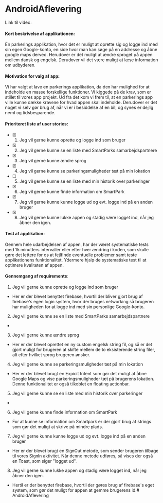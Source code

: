 # AndroidAflevering

Link til video: 

#### Kort beskrivelse af applikationen: ####
En parkerings applikation, hvor det er muligt at oprette sig og logge ind med sin egen Google-konto, en side hvor man kan søge på en addresse og åbne google maps derved. 
Herudover er det muligt at ændre sproget på appen mellem dansk og engelsk. Derudover vil det være muligt at læse information om udbyderen.

#### Motivation for valg af app: ####
Vi har valgt at lave en parkerings applikation, da den har mulighed for at indeholde en masse forskellige funktioner. Vi kiggede på de krav, som er stillet til vores app projekt. Ud fra det kom vi frem til, at en parkerings app ville kunne dække kravene for hvad appen skal indeholde. Derudover er det noget vi selv gør brug af, når vi er i besiddelse af en bil, og synes er dejlig nemt og tidsbesparende.

#### Prioriteret liste af user stories: ####
- [x] 1. Jeg vil gerne kunne oprette og logge ind som bruger
- [x] 2. Jeg vil gerne kunne se en liste med SmartParks samarbejdspartnere
- [x] 3. Jeg vil gerne kunne ændre sprog
- [x] 4. Jeg vil gerne kunne se parkeringsmuligheder tæt på min lokation
- [ ] 5. Jeg vil gerne kunne se en liste med min historik over parkeringer 
- [x] 6. Jeg vil gerne kunne finde information om SmartPark
- [x] 7. Jeg vil gerne kunne kunne logge ud og evt. logge ind på en anden bruger
- [x] 8. Jeg vil gerne kunne lukke appen og stadig være logget ind, når jeg åbner den igen.

#### Test af applikation: ####

Gennem hele udarbejdelsen af appen, har der været systematiske tests med 15 minutters intervaller eller efter hver ændring i koden, som skulle gøre det lettere for os at fejlfinde eventuelle problemer samt teste applikationens funktionalitet. Ydermere hjalp de systematiske test til at optimere kvaliteten af appen. 

#### Gennemgang af requirements: ####
    
1. Jeg vil gerne kunne oprette og logge ind som bruger
- Her er der blevet benyttet firebase, hvortil der bliver gjort brug af firebase's egen login system, hvor der bruges networking så brugeren har muligheden for at logge ind med sin personlige Google-konto.   
  
2. Jeg vil gerne kunne se en liste med SmartParks samarbejdspartnere
- 

3. Jeg vil gerne kunne ændre sprog
- Her er der blevet oprettet en ny custom engelsk string fil, og så er det gjort muligt for brugeren at skifte mellem de to eksisterende string filer, alt efter hvilket sprog brugeren ønsker.

4. Jeg vil gerne kunne se parkeringsmuligheder tæt på min lokation
- Her er der blevet brugt en Expicit Intent som gør det muligt at åbne Google Maps og vise parkeringsmuligheder tæt på brugerens lokation. Denne funktionalitet er også tilkoblet en floating actionbar. 

5. Jeg vil gerne kunne se en liste med min historik over parkeringer 
- 

6. Jeg vil gerne kunne finde information om SmartPark
- For at kunne se information om Smartpark er der gjort brug af strings som gør det muligt at skrive på mindre plads.

7. Jeg vil gerne kunne kunne logge ud og evt. logge ind på en anden bruger
- Her er der blevet brugt en SignOut metode, som sender brugeren tilbage til vores SignIn aktivitet. Når denne metode udføres, så vises der også en Toast, som siger "logget ud". 

8. Jeg vil gerne kunne lukke appen og stadig være logget ind, når jeg åbner den igen.
- Hertil er der benyttet firebase, hvortil der gøres brug af firebase's eget system, som gør det muligt for appen at gemme brugerens id.# AndroidAflevering

